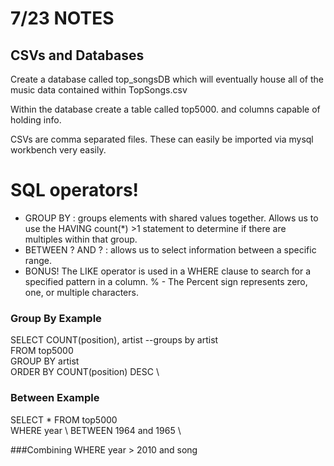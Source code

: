 # 7/23 NOTES
## CSVs and Databases

Create a database called top_songsDB which will eventually house all of the music data contained within TopSongs.csv

Within the database create a table called top5000. and columns capable of holding info.

CSVs are comma separated files. These can easily be imported via mysql workbench very easily.

# SQL operators!

+ GROUP BY : groups elements with shared values together. Allows us to use the HAVING count(*) >1 statement to determine if there are multiples within that group.
+ BETWEEN ? AND ? : allows us to select information between a specific range.
+ BONUS! The LIKE operator is used in a WHERE clause to search for a specified pattern in a column. % - The Percent sign represents zero, one, or multiple characters.

### Group By Example
SELECT COUNT(position), artist --groups by artist\
FROM top5000 \
GROUP BY artist \
ORDER BY COUNT(position) DESC \

### Between Example
SELECT * FROM top5000 \
WHERE year \ 
BETWEEN 1964 and 1965 \

###Combining
WHERE year > 2010 and song